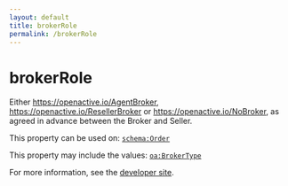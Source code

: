 ```yaml
---
layout: default
title: brokerRole
permalink: /brokerRole
---
```


# brokerRole
Either https://openactive.io/AgentBroker,  https://openactive.io/ResellerBroker or  https://openactive.io/NoBroker, as agreed in advance between the Broker and Seller.

This property can be used on: [`schema:Order`](https://schema.org/Order)

This property may include the values: [`oa:BrokerType`](https://openactive.io/BrokerType)

For more information, see the [developer site](https://developer.openactive.io/data-model/types/).